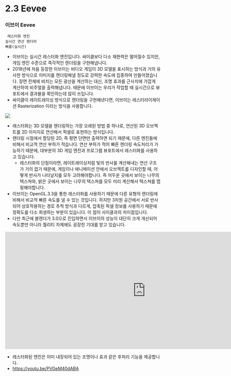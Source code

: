 # 2.3 Eevee 
### 이브이 Eevee
	 래스터화 엔진
	실시간 연산 렌더러 
	빠름(실시간)
- 이브이는 실시간 레스터화 엔진입니다. 싸이클보다 다소 재현력은 떨어질수 있지만, 게임 엔진 수준으로 즉각적인 렌더링을 구현해냅니다. 
- 2018년에 처음 등장한 이브이는 비디오 게임이 3D 모델을 표시하는 방식과 거의 유사한 방식으로 이미지를 렌더링해낼 정도로 강력한 속도에 집중하여 만들어졌습니다. 장면 전체에 비치는 모든 광선을 계산하는 대신, 조명 효과를 근사치에 가깝게 계산하여 비주얼을 출력해냅니다.  때문에 이브이는 우리가 작업할 때 실시간으로 뷰포트에서 결과물을 확인하는데 많이 쓰입니다. 
-  싸이클이 레이트레이싱 방식으로 렌더링을 구현해낸다면, 이브이는 레스터라이제이션 Rasterization 이라는 방식을 사용합니다. 
<image src="https://i.stack.imgur.com/HUIMP.png" with="400" hight="200">

- 래스터화는 3D 모델을 렌더링하는 가장 오래된 방법 중 하나로, 연산된 3D 오브젝트를 2D 이미지로 연산해서 픽셀로 표현하는 방식입니다. 
- 렌더링 시점에서 할당된 2D, 즉 평면 단면만 출력하면 되기 때문에, 다른 엔진들에 비해서 비교적 연산 부하가 적습니다. 연산 부하가 적어 빠른 렌더링 속도처리가 가능하기 때문에, 대부분의 3D 게임 엔진과 프로그램 뷰포트에서 레스터화를 사용하고 있습니다. 
	- 레스터화의 단점이라면, 레이트레이싱처럼 빛의 반사를 계산해내는 연산 구조가 거의 없기 때문에, 게임이나 애니메이션 안에서 오브젝트를 디자인할 때, 어떻게 반사가 나타날지를 모두 고려해야합니다. 즉 어두운 곳에서 보이는 나무의 텍스쳐와, 밝은 곳에서 보이는 나무의 텍스쳐를 모두 미리 계산해서 텍스쳐를 맵핑해야합니다. 
- 이브이는 OpenGL.3.3을 통한 레스터화를 사용하기 때문에 다른 유형의 렌더링에 비해서 비교적 빠른 속도를 낼 수 있는 것입니다. 하지만 3차원 공간에서 서로 반사되어 상호작용하는 경로 추척 방식과 다르게, 압축된 픽셀 정보를 사용하기 때문에 정확도를 다소 희생하는 부분이 있습니다. 이 점이 사이클과의 차이점입니다. 
- 다만 최근에 블렌더가 3.0으로 진입하면서 이브이의 성능이 대단히 크게 개선되어 속도뿐만 아니라 퀄리티 자체에도 굉장힌 기대를 받고 있습니다.  
 <iframe width="907" height="380" src="https://www.youtube.com/embed/PVGeM40dABA" title="YouTube video player" frameborder="0" allow="accelerometer; autoplay; clipboard-write; encrypted-media; gyroscope; picture-in-picture" allowfullscreen></iframe>


- 레스터화된 엔진은 이미 내장되어 있는 조명이나 효과 같은 후처리 기능을 제공합니다. 
- https://youtu.be/PVGeM40dABA 